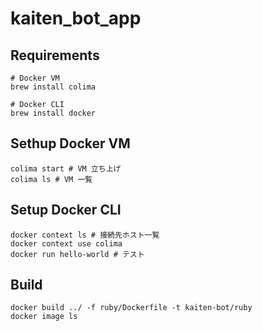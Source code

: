 # kaiten_bot_app

## Requirements

```
# Docker VM
brew install colima
```

```
# Docker CLI
brew install docker
```

## Sethup Docker VM

```
colima start # VM 立ち上げ
colima ls # VM 一覧
```

## Setup Docker CLI

```
docker context ls # 接続先ホスト一覧
docker context use colima
docker run hello-world # テスト
```

## Build

```
docker build ../ -f ruby/Dockerfile -t kaiten-bot/ruby
docker image ls
```
